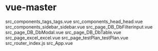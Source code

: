 # vue-master

src_components_tags_tags.vue
src_components_head_head.vue
src_components_sidebar_sidebar.vue
src_page_DB_DbFilterinput.vue
src_page_DB_DbModal.vue
src_page_DB_DbTable.vue
src_page_excel_excel.vue
src_page_testPlan_testPlan.vue
src_router_index.js
src_App.vue
